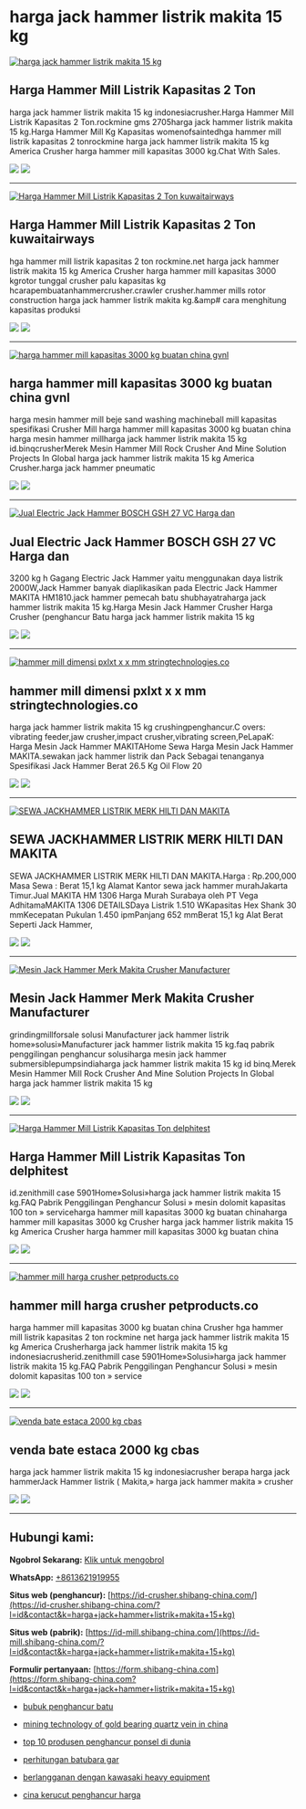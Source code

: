 # harga jack hammer listrik makita 15 kg

<a href="https://swt.shibang-china.com/?l=id&img&k=harga+jack+hammer+listrik+makita+15+kg" target="_blank">![harga jack hammer listrik makita 15 kg](http://static.shibang-china.com/all-800x300/329.jpg)</a>

## Harga Hammer Mill Listrik Kapasitas 2 Ton
harga jack hammer listrik makita 15 kg indonesiacrusher.Harga Hammer Mill Listrik Kapasitas 2 Ton.rockmine gms 2705harga jack hammer listrik makita 15 kg.Harga Hammer Mill Kg Kapasitas womenofsaintedhga hammer mill listrik kapasitas 2 tonrockmine harga jack hammer listrik makita 15 kg America Crusher harga hammer mill kapasitas 3000 kg.Chat With Sales.


<a href="https://whatsapp.shibangsoft.com/WhatsApp.php" target="_blank" title="WhatsApp">![](http://static.shibang-china.com/icon/whatsapp.png)</a> <a href="https://swt.shibang-china.com/?l=id&icon&k=harga+jack+hammer+listrik+makita+15+kg" target="_blank">![](http://static.shibang-china.com/icon/chat-id.png)</a>

---

<a href="https://swt.shibang-china.com/?l=id&img&k=harga+jack+hammer+listrik+makita+15+kg" target="_blank">![Harga Hammer Mill Listrik Kapasitas 2 Ton kuwaitairways](http://static.shibang-china.com/all-800x300/473.jpg)</a>

## Harga Hammer Mill Listrik Kapasitas 2 Ton kuwaitairways
hga hammer mill listrik kapasitas 2 ton rockmine.net harga jack hammer listrik makita 15 kg America Crusher harga hammer mill kapasitas 3000 kgrotor tunggal crusher palu kapasitas kg hcarapembuatanhammercrusher.crawler crusher.hammer mills rotor construction harga jack hammer listrik makita kg.&amp# cara menghitung kapasitas produksi


<a href="https://whatsapp.shibangsoft.com/WhatsApp.php" target="_blank" title="WhatsApp">![](http://static.shibang-china.com/icon/whatsapp.png)</a> <a href="https://swt.shibang-china.com/?l=id&icon&k=harga+jack+hammer+listrik+makita+15+kg" target="_blank">![](http://static.shibang-china.com/icon/chat-id.png)</a>

---

<a href="https://swt.shibang-china.com/?l=id&img&k=harga+jack+hammer+listrik+makita+15+kg" target="_blank">![harga hammer mill kapasitas 3000 kg buatan china gvnl](http://static.shibang-china.com/all-800x300/979.jpg)</a>

## harga hammer mill kapasitas 3000 kg buatan china gvnl
harga mesin hammer mill beje sand washing machineball mill kapasitas spesifikasi Crusher Mill harga hammer mill kapasitas 3000 kg buatan china harga mesin hammer millharga jack hammer listrik makita 15 kg id.binqcrusherMerek Mesin Hammer Mill Rock Crusher And Mine Solution Projects In Global harga jack hammer listrik makita 15 kg America Crusher.harga jack hammer pneumatic


<a href="https://whatsapp.shibangsoft.com/WhatsApp.php" target="_blank" title="WhatsApp">![](http://static.shibang-china.com/icon/whatsapp.png)</a> <a href="https://swt.shibang-china.com/?l=id&icon&k=harga+jack+hammer+listrik+makita+15+kg" target="_blank">![](http://static.shibang-china.com/icon/chat-id.png)</a>

---

<a href="https://swt.shibang-china.com/?l=id&img&k=harga+jack+hammer+listrik+makita+15+kg" target="_blank">![Jual Electric Jack Hammer BOSCH GSH 27 VC Harga dan](http://static.shibang-china.com/all-800x300/131.jpg)</a>

## Jual Electric Jack Hammer BOSCH GSH 27 VC Harga dan
3200 kg h Gagang Electric Jack Hammer yaitu menggunakan daya listrik 2000W,Jack Hammer banyak diaplikasikan pada Electric Jack Hammer MAKITA HM1810.jack hammer pemecah batu shubhayatraharga jack hammer listrik makita 15 kg.Harga Mesin Jack Hammer Crusher Harga Crusher (penghancur Batu harga jack hammer listrik makita 15 kg


<a href="https://whatsapp.shibangsoft.com/WhatsApp.php" target="_blank" title="WhatsApp">![](http://static.shibang-china.com/icon/whatsapp.png)</a> <a href="https://swt.shibang-china.com/?l=id&icon&k=harga+jack+hammer+listrik+makita+15+kg" target="_blank">![](http://static.shibang-china.com/icon/chat-id.png)</a>

---

<a href="https://swt.shibang-china.com/?l=id&img&k=harga+jack+hammer+listrik+makita+15+kg" target="_blank">![hammer mill dimensi pxlxt x x mm stringtechnologies.co](http://static.shibang-china.com/all-800x300/41.jpg)</a>

## hammer mill dimensi pxlxt x x mm stringtechnologies.co
harga jack hammer listrik makita 15 kg crushingpenghancur.C overs: vibrating feeder,jaw crusher,impact crusher,vibrating screen,PeLapaK: Harga Mesin Jack Hammer MAKITAHome Sewa Harga Mesin Jack Hammer MAKITA.sewakan jack hammer listrik dan Pack Sebagai tenanganya Spesifikasi Jack Hammer Berat 26.5 Kg Oil Flow 20


<a href="https://whatsapp.shibangsoft.com/WhatsApp.php" target="_blank" title="WhatsApp">![](http://static.shibang-china.com/icon/whatsapp.png)</a> <a href="https://swt.shibang-china.com/?l=id&icon&k=harga+jack+hammer+listrik+makita+15+kg" target="_blank">![](http://static.shibang-china.com/icon/chat-id.png)</a>

---

<a href="https://swt.shibang-china.com/?l=id&img&k=harga+jack+hammer+listrik+makita+15+kg" target="_blank">![SEWA JACKHAMMER LISTRIK MERK HILTI DAN MAKITA](http://static.shibang-china.com/all-800x300/1190.jpg)</a>

## SEWA JACKHAMMER LISTRIK MERK HILTI DAN MAKITA
SEWA JACKHAMMER LISTRIK MERK HILTI DAN MAKITA.Harga : Rp.200,000 Masa Sewa : Berat 15,1 kg Alamat Kantor sewa jack hammer murahJakarta Timur.Jual MAKITA HM 1306 Harga Murah Surabaya oleh PT Vega AdhitamaMAKITA 1306 DETAILSDaya Listrik 1.510 WKapasitas Hex Shank 30 mmKecepatan Pukulan 1.450 ipmPanjang 652 mmBerat 15,1 kg Alat Berat Seperti Jack Hammer,


<a href="https://whatsapp.shibangsoft.com/WhatsApp.php" target="_blank" title="WhatsApp">![](http://static.shibang-china.com/icon/whatsapp.png)</a> <a href="https://swt.shibang-china.com/?l=id&icon&k=harga+jack+hammer+listrik+makita+15+kg" target="_blank">![](http://static.shibang-china.com/icon/chat-id.png)</a>

---

<a href="https://swt.shibang-china.com/?l=id&img&k=harga+jack+hammer+listrik+makita+15+kg" target="_blank">![Mesin Jack Hammer Merk Makita Crusher Manufacturer](http://static.shibang-china.com/all-800x300/52.jpg)</a>

## Mesin Jack Hammer Merk Makita Crusher Manufacturer
grindingmillforsale solusi Manufacturer jack hammer listrik home»solusi»Manufacturer jack hammer listrik makita 15 kg.faq pabrik penggilingan penghancur solusiharga mesin jack hammer submersiblepumpsindiaharga jack hammer listrik makita 15 kg id binq.Merek Mesin Hammer Mill Rock Crusher And Mine Solution Projects In Global harga jack hammer listrik makita 15 kg


<a href="https://whatsapp.shibangsoft.com/WhatsApp.php" target="_blank" title="WhatsApp">![](http://static.shibang-china.com/icon/whatsapp.png)</a> <a href="https://swt.shibang-china.com/?l=id&icon&k=harga+jack+hammer+listrik+makita+15+kg" target="_blank">![](http://static.shibang-china.com/icon/chat-id.png)</a>

---

<a href="https://swt.shibang-china.com/?l=id&img&k=harga+jack+hammer+listrik+makita+15+kg" target="_blank">![Harga Hammer Mill Listrik Kapasitas Ton delphitest](http://static.shibang-china.com/all-800x300/1442.jpg)</a>

## Harga Hammer Mill Listrik Kapasitas Ton delphitest
id.zenithmill case 5901Home»Solusi»harga jack hammer listrik makita 15 kg.FAQ Pabrik Penggilingan Penghancur Solusi » mesin dolomit kapasitas 100 ton » serviceharga hammer mill kapasitas 3000 kg buatan chinaharga hammer mill kapasitas 3000 kg Crusher harga jack hammer listrik makita 15 kg America Crusher harga hammer mill kapasitas 3000 kg buatan china


<a href="https://whatsapp.shibangsoft.com/WhatsApp.php" target="_blank" title="WhatsApp">![](http://static.shibang-china.com/icon/whatsapp.png)</a> <a href="https://swt.shibang-china.com/?l=id&icon&k=harga+jack+hammer+listrik+makita+15+kg" target="_blank">![](http://static.shibang-china.com/icon/chat-id.png)</a>

---

<a href="https://swt.shibang-china.com/?l=id&img&k=harga+jack+hammer+listrik+makita+15+kg" target="_blank">![hammer mill harga crusher petproducts.co](http://static.shibang-china.com/all-800x300/44.jpg)</a>

## hammer mill harga crusher petproducts.co
harga hammer mill kapasitas 3000 kg buatan china Crusher hga hammer mill listrik kapasitas 2 ton rockmine net harga jack hammer listrik makita 15 kg America Crusherharga jack hammer listrik makita 15 kg indonesiacrusherid.zenithmill case 5901Home»Solusi»harga jack hammer listrik makita 15 kg.FAQ Pabrik Penggilingan Penghancur Solusi » mesin dolomit kapasitas 100 ton » service


<a href="https://whatsapp.shibangsoft.com/WhatsApp.php" target="_blank" title="WhatsApp">![](http://static.shibang-china.com/icon/whatsapp.png)</a> <a href="https://swt.shibang-china.com/?l=id&icon&k=harga+jack+hammer+listrik+makita+15+kg" target="_blank">![](http://static.shibang-china.com/icon/chat-id.png)</a>

---

<a href="https://swt.shibang-china.com/?l=id&img&k=harga+jack+hammer+listrik+makita+15+kg" target="_blank">![venda bate estaca 2000 kg cbas](http://static.shibang-china.com/all-800x300/666.jpg)</a>

## venda bate estaca 2000 kg cbas
harga jack hammer listrik makita 15 kg indonesiacrusher berapa harga jack hammerJack Hammer listrik ( Makita,» harga jack hammer makita » crusher

<a href="https://whatsapp.shibangsoft.com/WhatsApp.php" target="_blank" title="WhatsApp">![](http://static.shibang-china.com/icon/whatsapp.png)</a> <a href="https://swt.shibang-china.com/?l=id&icon&k=harga+jack+hammer+listrik+makita+15+kg" target="_blank">![](http://static.shibang-china.com/icon/chat-id.png)</a>

---
## Hubungi kami:

**Ngobrol Sekarang:** [Klik untuk mengobrol](https://swt.shibang-china.com?l=id&contact&k=harga+jack+hammer+listrik+makita+15+kg)

**WhatsApp:**  [+8613621919955](https://whatsapp.shibangsoft.com/WhatsApp.php)

**Situs web (penghancur):** [https://id-crusher.shibang-china.com/](https://id-crusher.shibang-china.com/?l=id&contact&k=harga+jack+hammer+listrik+makita+15+kg)

**Situs web (pabrik):** [https://id-mill.shibang-china.com/](https://id-mill.shibang-china.com/?l=id&contact&k=harga+jack+hammer+listrik+makita+15+kg)

**Formulir pertanyaan:** [https://form.shibang-china.com](https://form.shibang-china.com?l=id&contact&k=harga+jack+hammer+listrik+makita+15+kg)

* [bubuk penghancur batu](../32/bubuk%20penghancur%20batu.md)

* [mining technology of gold bearing quartz vein in china](../31/mining%20technology%20of%20gold%20bearing%20quartz%20vein%20in%20china.md)

* [top 10 produsen penghancur ponsel di dunia](../40/top%2010%20produsen%20penghancur%20ponsel%20di%20dunia.md)

* [perhitungan batubara gar](../34/perhitungan%20batubara%20gar.md)

* [berlangganan dengan kawasaki heavy equipment](../34/berlangganan%20dengan%20kawasaki%20heavy%20equipment.md)

* [cina kerucut penghancur harga](../38/cina%20kerucut%20penghancur%20harga.md)